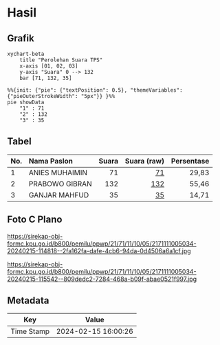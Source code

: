 # Hasil

## Grafik

```mermaid
xychart-beta
    title "Perolehan Suara TPS"
    x-axis [01, 02, 03]
    y-axis "Suara" 0 --> 132
    bar [71, 132, 35]
```

```mermaid
%%{init: {"pie": {"textPosition": 0.5}, "themeVariables": {"pieOuterStrokeWidth": "5px"}} }%%
pie showData
    "1" : 71
    "2" : 132
    "3" : 35
```

## Tabel

| No. | Nama Paslon    | Suara | Suara (raw) | Persentase |
|:--- |:-------------- | -----:| -----------:| ----------:|
| 1   | ANIES MUHAIMIN | 71    | [71][p-1]   | 29,83      |
| 2   | PRABOWO GIBRAN | 132   | [132][p-2]  | 55,46      |
| 3   | GANJAR MAHFUD  | 35    | [35][p-3]   | 14,71      |


[p-1]: https://github.com/gigit-pemilu/pemilu-2024-21-kepulauan-riau/blob/main/pilpres/hitung-suara/sub/21-kepulauan-riau/sub/71-kota-batam/sub/11-sagulung/sub/1005-sungai-langkai/sub/034-tps/sub/paslon-1.txt
[p-2]: https://github.com/gigit-pemilu/pemilu-2024-21-kepulauan-riau/blob/main/pilpres/hitung-suara/sub/21-kepulauan-riau/sub/71-kota-batam/sub/11-sagulung/sub/1005-sungai-langkai/sub/034-tps/sub/paslon-2.txt
[p-3]: https://github.com/gigit-pemilu/pemilu-2024-21-kepulauan-riau/blob/main/pilpres/hitung-suara/sub/21-kepulauan-riau/sub/71-kota-batam/sub/11-sagulung/sub/1005-sungai-langkai/sub/034-tps/sub/paslon-3.txt

## Foto C Plano

https://sirekap-obj-formc.kpu.go.id/b800/pemilu/ppwp/21/71/11/10/05/2171111005034-20240215-114818--2fa162fa-dafe-4cb6-94da-0d4506a6a1cf.jpg

https://sirekap-obj-formc.kpu.go.id/b800/pemilu/ppwp/21/71/11/10/05/2171111005034-20240215-115542--809dedc2-7284-468a-b09f-abae0521f997.jpg


## Metadata

| Key        | Value               |
| ---------- | ------------------- |
| Time Stamp | 2024-02-15 16:00:26 |



